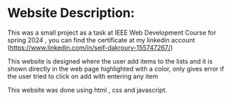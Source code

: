# Website Description:

This was a small project as a task at IEEE Web Development Course for spring 2024 , you can find the certificate at my linkedin account (https://www.linkedin.com/in/seif-dakroury-155747267/)

This website is designed where the user add items to the lists and it is shown directly in the web page highlighted with a color, only gives error if the user tried to click on add with entering any item

This website was done using html , css and javascript.
